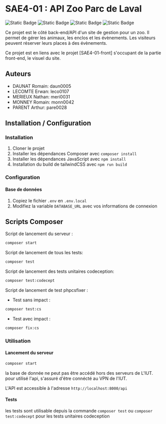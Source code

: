 # SAE4-01 : API Zoo Parc de Laval

![Static Badge](https://img.shields.io/badge/BUT-S4-teal)
![Static Badge](https://img.shields.io/badge/SAE-401api-green)
![Static Badge](https://img.shields.io/badge/Symfony-6.3-blue)
![Static Badge](https://img.shields.io/badge/Status-In_progress-gold)

Ce projet est le côté back-end/API d'un site de gestion pour un zoo. Il permet de gérer les animaux, les enclos et les évènements. Les visiteurs peuvent réserver leurs places à des évènements.

Ce projet est en liens avec le projet [SAE4-01-front] s'occupant de la partie front-end, le visuel du site.
## Auteurs

- DAUNAT Romain: daun0005
- LECOMTE Erwan: leco0107
- MERIEUX Nathan: meri0031
- MONNEY Romain: monn0042
- PARENT Arthur: pare0028

## Installation / Configuration

### Installation

1. Cloner le projet
2. Installer les dépendances Composer avec `composer install`
3. Installer les dépendances JavaScript avec `npm install`
4. Installation du build de tailwindCSS avec `npm run build`

### Configuration

#### Base de données

1. Copiez le fichier `.env` en `.env.local`
2. Modifiez la variable `DATABASE_URL` avec vos informations de connexion


## Scripts Composer
Script de lancement du serveur :

```bash
composer start
```

Script de lancement de tous les tests:

```bash
composer test
```

Script de lancement des tests unitaires codeception:

```bash
composer test:codecept
```

Script de lancement de test phpcsfixer :

- Test sans impact :
```bash
composer test:cs
```
- Test avec impact :
```bash
composer fix:cs
```

### Utilisation

#### Lancement du serveur

```bash
composer start
```
la base de donnée ne peut pas être accédé hors des serveurs de L'IUT.
pour utilisé l'api, s'assuré d'être connécté au VPN de l'IUT.

L'API est accessible à l'adresse `http://localhost:8000/api`

#### Tests

les tests sont utilisable depuis la commande `composer test`
ou `composer test:codecept` pour les tests unitaires codeception